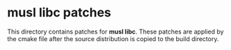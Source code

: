 **musl libc** patches
=====================

This directory contains patches for **musl libc**. These patches are applied
by the cmake file after the source distribution is copied to the build
directory.
